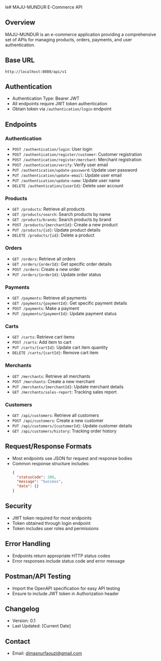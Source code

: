 le# MAJU-MUNDUR E-Commerce API

## Overview
MAJU-MUNDUR is an e-commerce application providing a comprehensive set of APIs for managing products, orders, payments, and user authentication.

## Base URL
`http://localhost:8080/api/v1`

## Authentication
- Authentication Type: Bearer JWT
- All endpoints require JWT token authentication
- Obtain token via `/authentication/login` endpoint

## Endpoints

### Authentication
- `POST /authentication/login`: User login
- `POST /authentication/register/customer`: Customer registration
- `POST /authentication/register/merchant`: Merchant registration
- `POST /authentication/verify`: Verify user email
- `PUT /authentication/update-password`: Update user password
- `PUT /authentication/update-email`: Update user email
- `PUT /authentication/update-name`: Update user name
- `DELETE /authentication/{userId}`: Delete user account

### Products
- `GET /products`: Retrieve all products
- `GET /products/search`: Search products by name
- `GET /products/brands`: Search products by brand
- `POST /products/{merchantId}`: Create a new product
- `PUT /products/{id}`: Update product details
- `DELETE /products/{id}`: Delete a product

### Orders
- `GET /orders`: Retrieve all orders
- `GET /orders/{orderId}`: Get specific order details
- `POST /orders`: Create a new order
- `PUT /orders/{orderId}`: Update order status

### Payments
- `GET /payments`: Retrieve all payments
- `GET /payments/{paymentId}`: Get specific payment details
- `POST /payments`: Make a payment
- `PUT /payments/{paymentId}`: Update payment status

### Carts
- `GET /carts`: Retrieve cart items
- `POST /carts`: Add item to cart
- `PUT /carts/{cartId}`: Update cart item quantity
- `DELETE /carts/{cartId}`: Remove cart item

### Merchants
- `GET /merchants`: Retrieve all merchants
- `POST /merchants`: Create a new merchant
- `PUT /merchants/{merchantId}`: Update merchant details
- `GET /merchants/sales-report`: Tracking sales report

### Customers
- `GET /api/customers`: Retrieve all customers
- `POST /api/customers`: Create a new customer
- `PUT /api/customers/{customerId}`: Update customer details
- `GET /api/customers/history`: Tracking order history

## Request/Response Formats
- Most endpoints use JSON for request and response bodies
- Common response structure includes:
  ```json
  {
    "statusCode": 200,
    "message": "Success",
    "data": {}
  }
  ```

## Security
- JWT token required for most endpoints
- Token obtained through login endpoint
- Token includes user roles and permissions

## Error Handling
- Endpoints return appropriate HTTP status codes
- Error responses include status code and error message

## Postman/API Testing
- Import the OpenAPI specification for easy API testing
- Ensure to include JWT token in Authorization header

## Changelog
- Version: 0.1
- Last Updated: [Current Date]

## Contact
- Email: dimasnurfaouzi@gmail.com